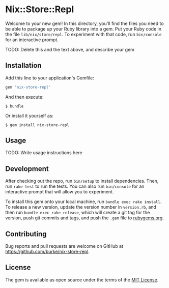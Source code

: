 # Nix::Store::Repl

Welcome to your new gem! In this directory, you'll find the files you need to be able to package up your Ruby library into a gem. Put your Ruby code in the file `lib/nix/store/repl`. To experiment with that code, run `bin/console` for an interactive prompt.

TODO: Delete this and the text above, and describe your gem

## Installation

Add this line to your application's Gemfile:

```ruby
gem 'nix-store-repl'
```

And then execute:

    $ bundle

Or install it yourself as:

    $ gem install nix-store-repl

## Usage

TODO: Write usage instructions here

## Development

After checking out the repo, run `bin/setup` to install dependencies. Then, run `rake test` to run the tests. You can also run `bin/console` for an interactive prompt that will allow you to experiment.

To install this gem onto your local machine, run `bundle exec rake install`. To release a new version, update the version number in `version.rb`, and then run `bundle exec rake release`, which will create a git tag for the version, push git commits and tags, and push the `.gem` file to [rubygems.org](https://rubygems.org).

## Contributing

Bug reports and pull requests are welcome on GitHub at https://github.com/burke/nix-store-repl.

## License

The gem is available as open source under the terms of the [MIT License](https://opensource.org/licenses/MIT).
